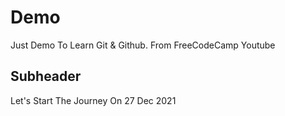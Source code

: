 # Demo 

Just Demo To Learn Git & Github.
From FreeCodeCamp Youtube 

## Subheader

Let's Start The Journey On 27 Dec 2021